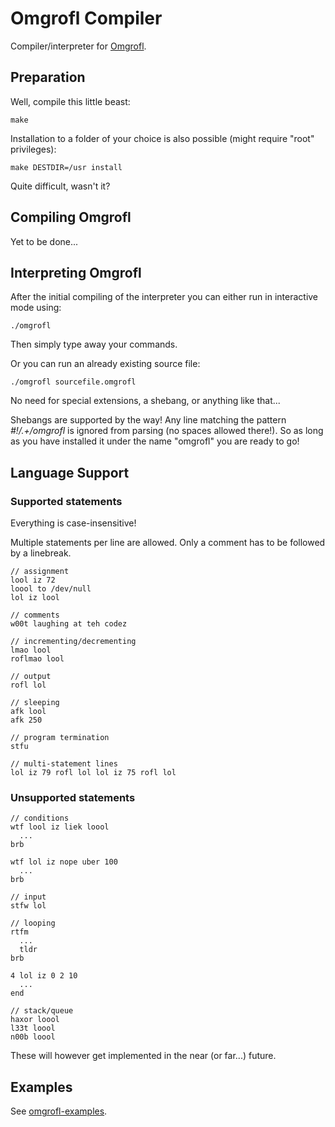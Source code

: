 # Omgrofl Compiler

Compiler/interpreter for [Omgrofl](http://esolangs.org/wiki/Omgrofl).


## Preparation

Well, compile this little beast:

    make

Installation to a folder of your choice is also possible
(might require "root" privileges):

    make DESTDIR=/usr install

Quite difficult, wasn't it?


## Compiling Omgrofl

Yet to be done...

## Interpreting Omgrofl

After the initial compiling of the interpreter you can either
run in interactive mode using:

    ./omgrofl

Then simply type away your commands.

Or you can run an already existing source file:

    ./omgrofl sourcefile.omgrofl

No need for special extensions, a shebang, or anything like that...

Shebangs are supported by the way! Any line matching the pattern
*#!/.+/omgrofl* is ignored from parsing (no spaces allowed there!).
So as long as you have installed it under the name "omgrofl" you
are ready to go!


## Language Support

### Supported statements

Everything is case-insensitive!

Multiple statements per line are allowed.
Only a comment has to be followed by a linebreak.

    // assignment
    lool iz 72
    loool to /dev/null
    lol iz lool

    // comments
    w00t laughing at teh codez

    // incrementing/decrementing
    lmao lool
    roflmao lool

    // output
    rofl lol

    // sleeping
    afk lool
    afk 250

    // program termination
    stfu

    // multi-statement lines
    lol iz 79 rofl lol lol iz 75 rofl lol

### Unsupported statements

    // conditions
    wtf lool iz liek loool
      ...
    brb

    wtf lol iz nope uber 100
      ...
    brb

    // input
    stfw lol

    // looping
    rtfm
      ...
      tldr
    brb

    4 lol iz 0 2 10
      ...
    end

    // stack/queue
    haxor loool
    l33t loool
    n00b loool

These will however get implemented in the near (or far...) future.


## Examples

See [omgrofl-examples](https://github.com/mneudert/omgrofl-examples).
